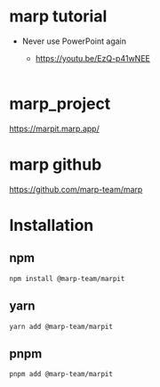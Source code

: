 # marp tutorial

- Never use PowerPoint again

  - https://youtu.be/EzQ-p41wNEE

  <br>

# marp_project

https://marpit.marp.app/

# marp github

https://github.com/marp-team/marp

# Installation

## npm

```
npm install @marp-team/marpit
```

## yarn

```
yarn add @marp-team/marpit
```

## pnpm

```
pnpm add @marp-team/marpit
```
